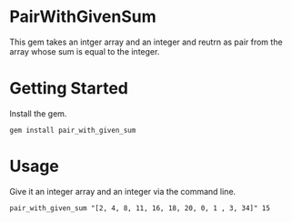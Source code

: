 PairWithGivenSum
==================

This gem takes an intger array and an integer and reutrn as pair from the array whose sum is equal to the integer.

Getting Started
=====

Install the gem.
```
gem install pair_with_given_sum
```
Usage
=====

Give it an integer array and an integer via the command line.
```
pair_with_given_sum "[2, 4, 8, 11, 16, 18, 20, 0, 1 , 3, 34]" 15
```